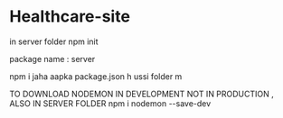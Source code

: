 # Healthcare-site

in server folder 
npm init

package name : server 

npm i jaha aapka package.json h ussi folder m 

TO DOWNLOAD NODEMON IN DEVELOPMENT NOT IN PRODUCTION , ALSO IN SERVER FOLDER 
 npm i nodemon --save-dev
